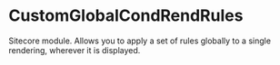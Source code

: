 CustomGlobalCondRendRules
=========================

Sitecore module. Allows you to apply a set of rules globally to a single rendering, wherever it is displayed.
